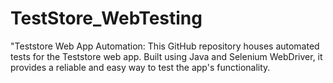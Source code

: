 # TestStore_WebTesting
"Teststore Web App Automation: This GitHub repository houses automated tests for the Teststore web app. Built using Java and Selenium WebDriver, it provides a reliable and easy way to test the app's functionality. 
